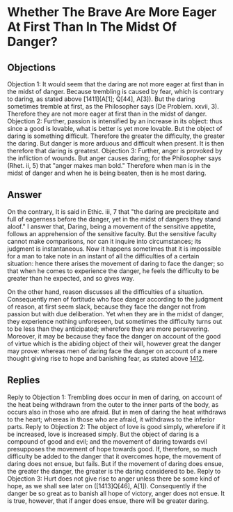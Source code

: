 # Whether The Brave Are More Eager At First Than In The Midst Of Danger?
## Objections
Objection 1: It would seem that the daring are not more eager at first than in the midst of danger. Because trembling is caused by fear, which is contrary to daring, as stated above [1411](A[1]; Q[44], A[3]). But the daring sometimes tremble at first, as the Philosopher says (De Problem. xxvii, 3). Therefore they are not more eager at first than in the midst of danger.
Objection 2: Further, passion is intensified by an increase in its object: thus since a good is lovable, what is better is yet more lovable. But the object of daring is something difficult. Therefore the greater the difficulty, the greater the daring. But danger is more arduous and difficult when present. It is then therefore that daring is greatest.
Objection 3: Further, anger is provoked by the infliction of wounds. But anger causes daring; for the Philosopher says (Rhet. ii, 5) that "anger makes man bold." Therefore when man is in the midst of danger and when he is being beaten, then is he most daring.
## Answer
On the contrary, It is said in Ethic. iii, 7 that "the daring are precipitate and full of eagerness before the danger, yet in the midst of dangers they stand aloof."
I answer that, Daring, being a movement of the sensitive appetite, follows an apprehension of the sensitive faculty. But the sensitive faculty cannot make comparisons, nor can it inquire into circumstances; its judgment is instantaneous. Now it happens sometimes that it is impossible for a man to take note in an instant of all the difficulties of a certain situation: hence there arises the movement of daring to face the danger; so that when he comes to experience the danger, he feels the difficulty to be greater than he expected, and so gives way.

On the other hand, reason discusses all the difficulties of a situation. Consequently men of fortitude who face danger according to the judgment of reason, at first seem slack, because they face the danger not from passion but with due deliberation. Yet when they are in the midst of danger, they experience nothing unforeseen, but sometimes the difficulty turns out to be less than they anticipated; wherefore they are more persevering. Moreover, it may be because they face the danger on account of the good of virtue which is the abiding object of their will, however great the danger may prove: whereas men of daring face the danger on account of a mere thought giving rise to hope and banishing fear, as stated above [1412](A[3]).
## Replies
Reply to Objection 1: Trembling does occur in men of daring, on account of the heat being withdrawn from the outer to the inner parts of the body, as occurs also in those who are afraid. But in men of daring the heat withdraws to the heart; whereas in those who are afraid, it withdraws to the inferior parts.
Reply to Objection 2: The object of love is good simply, wherefore if it be increased, love is increased simply. But the object of daring is a compound of good and evil; and the movement of daring towards evil presupposes the movement of hope towards good. If, therefore, so much difficulty be added to the danger that it overcomes hope, the movement of daring does not ensue, but fails. But if the movement of daring does ensue, the greater the danger, the greater is the daring considered to be.
Reply to Objection 3: Hurt does not give rise to anger unless there be some kind of hope, as we shall see later on ([1413]Q[46], A[1]). Consequently if the danger be so great as to banish all hope of victory, anger does not ensue. It is true, however, that if anger does ensue, there will be greater daring.